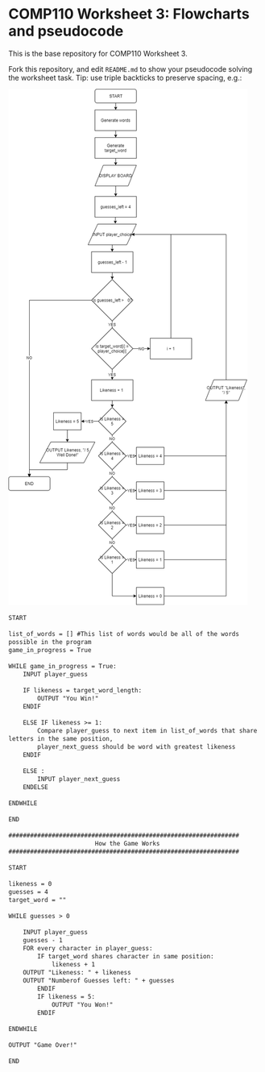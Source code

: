 # COMP110 Worksheet 3: Flowcharts and pseudocode

This is the base repository for COMP110 Worksheet 3.

Fork this repository, and edit `README.md` to show your pseudocode solving the worksheet task. Tip: use triple backticks to preserve spacing, e.g.:

![Flowchart](Fallout_4_Terminal_Hacking.png)

```
START

list_of_words = [] #This list of words would be all of the words possible in the program
game_in_progress = True

WHILE game_in_progress = True:
	INPUT player_guess 

	IF likeness = target_word_length: 
		OUTPUT "You Win!"
	ENDIF

	ELSE IF likeness >= 1: 
		Compare player_guess to next item in list_of_words that share letters in the same position,
		player_next_guess should be word with greatest likeness
	ENDIF

	ELSE :
		INPUT player_next_guess
	ENDELSE

ENDWHILE

END

################################################################
			            How the Game Works
################################################################

START

likeness = 0
guesses = 4 
target_word = ""

WHILE guesses > 0

	INPUT player_guess
	guesses - 1
	FOR every character in player_guess:
		IF target_word shares character in same position:
			likeness + 1
	OUTPUT "Likeness: " + likeness
	OUTPUT "Numberof Guesses left: " + guesses
		ENDIF
		IF likeness = 5:
			OUTPUT "You Won!"
		ENDIF

ENDWHILE 

OUTPUT "Game Over!"

END

```
